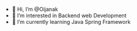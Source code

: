 - 👋 Hi, I’m @Oijanak
- 👀 I’m interested in Backend web Development
- 🌱 I’m currently learning Java Spring Framework


<!---
Oijanak/Oijanak is a ✨ special ✨ repository because its `README.md` (this file) appears on your GitHub profile.
You can click the Preview link to take a look at your changes.
--->

